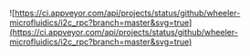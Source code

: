 ![https://ci.appveyor.com/api/projects/status/github/wheeler-microfluidics/i2c_rpc?branch=master&svg=true](https://ci.appveyor.com/api/projects/status/github/wheeler-microfluidics/i2c_rpc?branch=master&svg=true)
